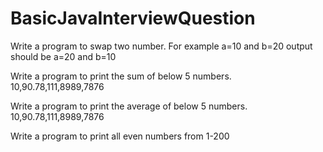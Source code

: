 # BasicJavaInterviewQuestion


Write a program to swap two number. For example a=10 and b=20 output should be a=20 and b=10

Write a program to print the sum of below 5 numbers.
	10,90.78,111,8989,7876
	
Write a program to print the average of below 5 numbers.
	10,90.78,111,8989,7876
	
Write a program to print all even numbers from 1-200




